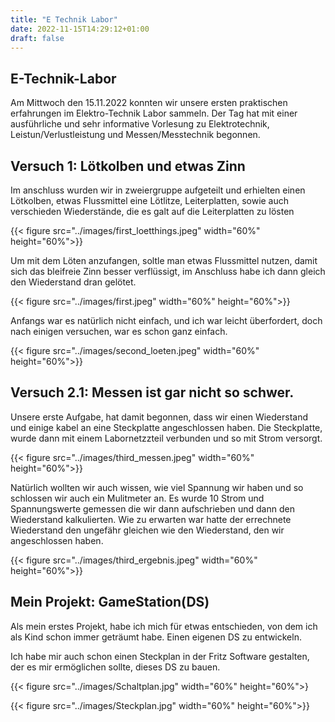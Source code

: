 ```yaml
---
title: "E Technik Labor"
date: 2022-11-15T14:29:12+01:00
draft: false
---
```

## E-Technik-Labor
Am Mittwoch den 15.11.2022 konnten wir unsere ersten praktischen erfahrungen im Elektro-Technik Labor sammeln.
Der Tag hat mit einer ausführliche und sehr informative Vorlesung zu Elektrotechnik, Leistun/Verlustleistung und Messen/Messtechnik begonnen.


## Versuch 1: Lötkolben und etwas Zinn

Im anschluss wurden wir in zweiergruppe aufgeteilt und erhielten einen Lötkolben, etwas Flussmittel eine Lötlitze, Leiterplatten, sowie auch verschieden Wiederstände, die es galt auf die Leiterplatten zu lösten


{{< figure src="../images/first_loetthings.jpeg"  width="60%" height="60%">}}



Um mit dem Löten anzufangen, soltle man etwas Flussmittel nutzen, damit sich das bleifreie Zinn besser verflüssigt, im Anschluss habe ich dann gleich den Wiederstand dran gelötet. 



{{< figure src="../images/first.jpeg"  width="60%" height="60%">}}


Anfangs war es natürlich nicht einfach, und ich war leicht überfordert, doch nach einigen versuchen, war es schon ganz einfach.


{{< figure src="../images/second_loeten.jpeg"  width="60%" height="60%">}}


## Versuch 2.1: Messen ist gar nicht so schwer.

Unsere erste Aufgabe, hat damit begonnen, dass wir einen Wiederstand und einige kabel an eine Steckplatte angeschlossen haben. Die Steckplatte, wurde dann mit einem Labornetzzteil verbunden und so mit Strom versorgt.

{{< figure src="../images/third_messen.jpeg"  width="60%" height="60%">}}

Natürlich wollten wir auch wissen, wie viel Spannung wir haben und so schlossen wir auch ein Mulitmeter an. Es wurde 10 Strom und Spannungswerte gemessen die wir dann aufschrieben und dann den Wiederstand kalkulierten. Wie zu erwarten war hatte der errechnete Wiederstand den ungefähr gleichen wie den Wiederstand, den wir angeschlossen haben.

{{< figure src="../images/third_ergebnis.jpeg"  width="60%" height="60%">}}


## Mein Projekt: GameStation(DS)

Als mein erstes Projekt, habe ich mich für etwas entschieden, von dem ich als Kind schon immer geträumt habe. Einen eigenen DS zu entwickeln.

Ich habe mir auch schon einen Steckplan in der Fritz Software gestalten, der es mir ermöglichen sollte, dieses DS zu bauen.

{{< figure src="../images/Schaltplan.jpg"  width="60%" height="60%">}

{{< figure src="../images/Steckplan.jpg"  width="60%" height="60%">}}

